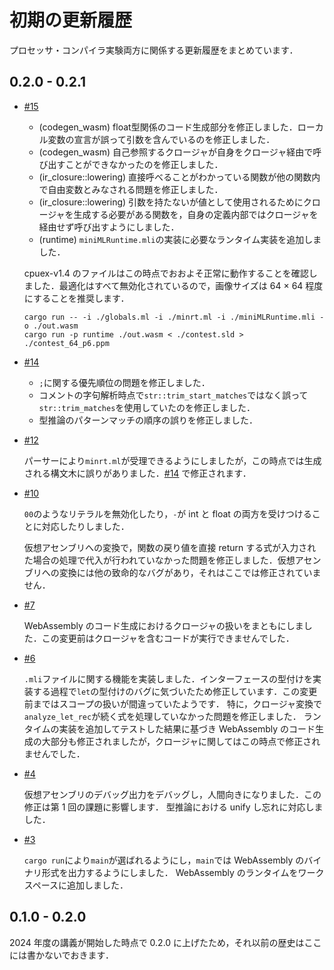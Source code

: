 # 初期の更新履歴

プロセッサ・コンパイラ実験両方に関係する更新履歴をまとめています．

## 0.2.0 - 0.2.1

- [#15](https://github.com/utokyo-compiler/mincaml-rs/pull/15)

  - (codegen_wasm) float型関係のコード生成部分を修正しました．ローカル変数の宣言が誤って引数を含んでいるのを修正しました．
  - (codegen_wasm) 自己参照するクロージャが自身をクロージャ経由で呼び出すことができなかったのを修正しました．
  - (ir_closure::lowering) 直接呼べることがわかっている関数が他の関数内で自由変数とみなされる問題を修正しました．
  - (ir_closure::lowering) 引数を持たないが値として使用されるためにクロージャを生成する必要がある関数を，自身の定義内部ではクロージャを経由せず呼び出すようにしました．
  - (runtime) `miniMLRuntime.mli`の実装に必要なランタイム実装を追加しました．

  cpuex-v1.4 のファイルはこの時点でおおよそ正常に動作することを確認しました．最適化はすべて無効化されているので，画像サイズは 64 × 64 程度にすることを推奨します．

  ```
  cargo run -- -i ./globals.ml -i ./minrt.ml -i ./miniMLRuntime.mli -o ./out.wasm
  cargo run -p runtime ./out.wasm < ./contest.sld > ./contest_64_p6.ppm
  ```

- [#14](https://github.com/utokyo-compiler/mincaml-rs/pull/14)

  - `;`に関する優先順位の問題を修正しました．
  - コメントの字句解析時点で`str::trim_start_matches`ではなく誤って`str::trim_matches`を使用していたのを修正しました．
  - 型推論のパターンマッチの順序の誤りを修正しました．

- [#12](https://github.com/utokyo-compiler/mincaml-rs/pull/12)

  パーサーにより`minrt.ml`が受理できるようにしましたが，この時点では生成される構文木に誤りがありました．[#14](https://github.com/utokyo-compiler/mincaml-rs/pull/14) で修正されます．

- [#10](https://github.com/utokyo-compiler/mincaml-rs/pull/10)

  `00`のようなリテラルを無効化したり，`-`が int と float の両方を受けつけることに対応したりしました．

  仮想アセンブリへの変換で，関数の戻り値を直接 return する式が入力された場合の処理で代入が行われていなかった問題を修正しました．仮想アセンブリへの変換には他の致命的なバグがあり，それはここでは修正されていません．

- [#7](https://github.com/utokyo-compiler/mincaml-rs/pull/7)

  WebAssembly のコード生成におけるクロージャの扱いをまともにしました．この変更前はクロージャを含むコードが実行できませんでした．

- [#6](https://github.com/utokyo-compiler/mincaml-rs/pull/6)

  `.mli`ファイルに関する機能を実装しました．インターフェースの型付けを実装する過程で`let`の型付けのバグに気づいたため修正しています．この変更前まではスコープの扱いが間違っていたようです．
  特に，クロージャ変換で`analyze_let_rec`が続く式を処理していなかった問題を修正しました．
  ランタイムの実装を追加してテストした結果に基づき WebAssembly のコード生成の大部分も修正されましたが，クロージャに関してはこの時点で修正されませんでした．

- [#4](https://github.com/utokyo-compiler/mincaml-rs/pull/4)

  仮想アセンブリのデバッグ出力をデバッグし，人間向きになりました．この修正は第 1 回の課題に影響します．
  型推論における unify し忘れに対応しました．

- [#3](https://github.com/utokyo-compiler/mincaml-rs/pull/3)

  `cargo run`により`main`が選ばれるようにし，`main`では WebAssembly のバイナリ形式を出力するようにしました．
  WebAssembly のランタイムをワークスペースに追加しました．

## 0.1.0 - 0.2.0

2024 年度の講義が開始した時点で 0.2.0 に上げたため，それ以前の歴史はここには書かないでおきます．
